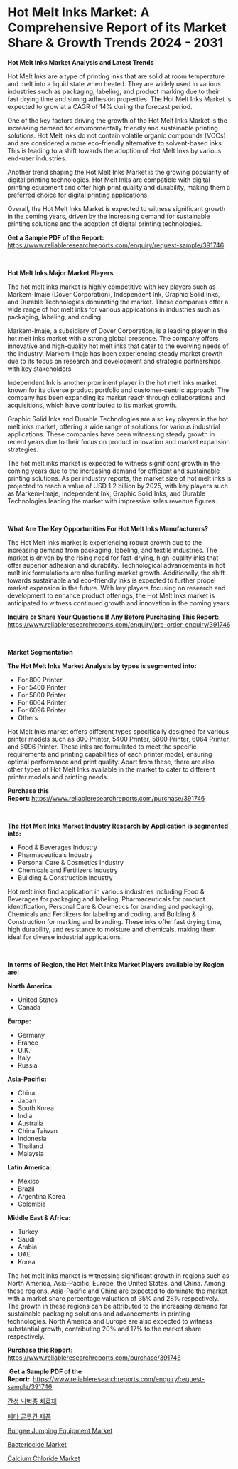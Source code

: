 <p><h1>Hot Melt Inks Market: A Comprehensive Report of its Market Share & Growth Trends 2024 - 2031</h1></p><p><strong>Hot Melt Inks Market Analysis and Latest Trends</strong></p>
<p><p>Hot Melt Inks are a type of printing inks that are solid at room temperature and melt into a liquid state when heated. They are widely used in various industries such as packaging, labeling, and product marking due to their fast drying time and strong adhesion properties. The Hot Melt Inks Market is expected to grow at a CAGR of 14% during the forecast period.</p><p>One of the key factors driving the growth of the Hot Melt Inks Market is the increasing demand for environmentally friendly and sustainable printing solutions. Hot Melt Inks do not contain volatile organic compounds (VOCs) and are considered a more eco-friendly alternative to solvent-based inks. This is leading to a shift towards the adoption of Hot Melt Inks by various end-user industries.</p><p>Another trend shaping the Hot Melt Inks Market is the growing popularity of digital printing technologies. Hot Melt Inks are compatible with digital printing equipment and offer high print quality and durability, making them a preferred choice for digital printing applications.</p><p>Overall, the Hot Melt Inks Market is expected to witness significant growth in the coming years, driven by the increasing demand for sustainable printing solutions and the adoption of digital printing technologies.</p></p>
<p><strong>Get a Sample PDF of the Report:&nbsp;</strong> <a href="https://www.reliableresearchreports.com/enquiry/request-sample/391746">https://www.reliableresearchreports.com/enquiry/request-sample/391746</a></p>
<p>&nbsp;</p>
<p><strong>Hot Melt Inks Major Market Players</strong></p>
<p><p>The hot melt inks market is highly competitive with key players such as Markem-Imaje (Dover Corporation), Independent Ink, Graphic Solid Inks, and Durable Technologies dominating the market. These companies offer a wide range of hot melt inks for various applications in industries such as packaging, labeling, and coding.</p><p>Markem-Imaje, a subsidiary of Dover Corporation, is a leading player in the hot melt inks market with a strong global presence. The company offers innovative and high-quality hot melt inks that cater to the evolving needs of the industry. Markem-Imaje has been experiencing steady market growth due to its focus on research and development and strategic partnerships with key stakeholders.</p><p>Independent Ink is another prominent player in the hot melt inks market known for its diverse product portfolio and customer-centric approach. The company has been expanding its market reach through collaborations and acquisitions, which have contributed to its market growth.</p><p>Graphic Solid Inks and Durable Technologies are also key players in the hot melt inks market, offering a wide range of solutions for various industrial applications. These companies have been witnessing steady growth in recent years due to their focus on product innovation and market expansion strategies.</p><p>The hot melt inks market is expected to witness significant growth in the coming years due to the increasing demand for efficient and sustainable printing solutions. As per industry reports, the market size of hot melt inks is projected to reach a value of USD 1.2 billion by 2025, with key players such as Markem-Imaje, Independent Ink, Graphic Solid Inks, and Durable Technologies leading the market with impressive sales revenue figures.</p></p>
<p>&nbsp;</p>
<p><strong>What Are The Key Opportunities For Hot Melt Inks Manufacturers?</strong></p>
<p><p>The Hot Melt Inks market is experiencing robust growth due to the increasing demand from packaging, labeling, and textile industries. The market is driven by the rising need for fast-drying, high-quality inks that offer superior adhesion and durability. Technological advancements in hot melt ink formulations are also fueling market growth. Additionally, the shift towards sustainable and eco-friendly inks is expected to further propel market expansion in the future. With key players focusing on research and development to enhance product offerings, the Hot Melt Inks market is anticipated to witness continued growth and innovation in the coming years.</p></p>
<p><strong>Inquire or Share Your Questions If Any Before Purchasing This Report:</strong> <a href="https://www.reliableresearchreports.com/enquiry/pre-order-enquiry/391746">https://www.reliableresearchreports.com/enquiry/pre-order-enquiry/391746</a></p>
<p>&nbsp;</p>
<p><strong>Market Segmentation</strong></p>
<p><strong>The Hot Melt Inks Market Analysis by types is segmented into:</strong></p>
<p><ul><li>For 800 Printer</li><li>For 5400 Printer</li><li>For 5800 Printer</li><li>For 6064 Printer</li><li>For 6096 Printer</li><li>Others</li></ul></p>
<p><p>Hot Melt Inks market offers different types specifically designed for various printer models such as 800 Printer, 5400 Printer, 5800 Printer, 6064 Printer, and 6096 Printer. These inks are formulated to meet the specific requirements and printing capabilities of each printer model, ensuring optimal performance and print quality. Apart from these, there are also other types of Hot Melt Inks available in the market to cater to different printer models and printing needs.</p></p>
<p><strong>Purchase this Report:&nbsp;</strong><a href="https://www.reliableresearchreports.com/purchase/391746">https://www.reliableresearchreports.com/purchase/391746</a></p>
<p>&nbsp;</p>
<p><strong>The Hot Melt Inks Market Industry Research by Application is segmented into:</strong></p>
<p><ul><li>Food & Beverages Industry</li><li>Pharmaceuticals Industry</li><li>Personal Care & Cosmetics Industry</li><li>Chemicals and Fertilizers Industry</li><li>Building & Construction Industry</li></ul></p>
<p><p>Hot melt inks find application in various industries including Food & Beverages for packaging and labeling, Pharmaceuticals for product identification, Personal Care & Cosmetics for branding and packaging, Chemicals and Fertilizers for labeling and coding, and Building & Construction for marking and branding. These inks offer fast drying time, high durability, and resistance to moisture and chemicals, making them ideal for diverse industrial applications.</p></p>
<p>&nbsp;</p>
<p><strong>In terms of Region, the Hot Melt Inks Market Players available by Region are:</strong></p>
<p>
    <p> <strong> North America: </strong>
        <ul>
            <li>United States</li>
            <li>Canada</li>
        </ul>
        </p> 
    <p> <strong> Europe: </strong>
        <ul>
            <li>Germany</li>
            <li>France</li>
            <li>U.K.</li>
            <li>Italy</li>
            <li>Russia</li>
        </ul>
        </p> 
    <p> <strong> Asia-Pacific: </strong>
        <ul>
            <li>China</li>
            <li>Japan</li>
            <li>South Korea</li>
            <li>India</li>
            <li>Australia</li>
            <li>China Taiwan</li>
            <li>Indonesia</li>
            <li>Thailand</li>
            <li>Malaysia</li>
        </ul>
        </p> 
    <p> <strong> Latin America: </strong>
        <ul>
            <li>Mexico</li>
            <li>Brazil</li>
            <li>Argentina Korea</li>
            <li>Colombia</li>
        </ul>
        </p> 
    <p> <strong> Middle East & Africa: </strong>
        <ul>
            <li>Turkey</li>
            <li>Saudi</li>
            <li>Arabia</li>
            <li>UAE</li>
            <li>Korea</li>
        </ul>
    </p>
    </p>
<p><p>The hot melt inks market is witnessing significant growth in regions such as North America, Asia-Pacific, Europe, the United States, and China. Among these regions, Asia-Pacific and China are expected to dominate the market with a market share percentage valuation of 35% and 28% respectively. The growth in these regions can be attributed to the increasing demand for sustainable packaging solutions and advancements in printing technologies. North America and Europe are also expected to witness substantial growth, contributing 20% and 17% to the market share respectively.</p></p>
<p><strong>Purchase this Report: </strong><a href="https://www.reliableresearchreports.com/purchase/391746">https://www.reliableresearchreports.com/purchase/391746</a></p>
<p>&nbsp;<strong>Get a Sample PDF of the Report:&nbsp;&nbsp;</strong><a href="https://www.reliableresearchreports.com/enquiry/request-sample/391746">https://www.reliableresearchreports.com/enquiry/request-sample/391746</a></p>
<p><strong></strong></p>
<p><p><a href="https://medium.com/@fredheaney89056/%EA%B0%84-%EB%87%8C%EC%A6%9D%EC%A0%9C%EC%95%BD-%EC%8B%9C%EC%9E%A5-2031%EB%85%84%EA%B9%8C%EC%A7%80%EC%9D%98-%ED%8A%B8%EB%A0%8C%EB%93%9C-%EC%98%88%EC%B8%A1-%EB%B0%8F-%EA%B2%BD%EC%9F%81-%EB%B6%84%EC%84%9D-0d8fb7345cee">간성 뇌병증 치료제</a></p><p><a href="https://medium.com/@fredheaney89056/%EB%B2%A0%ED%83%80-%EA%B8%80%EB%A3%A8%EC%B9%B8-%EC%A0%9C%ED%92%88-%EC%8B%9C%EC%9E%A5-%EC%9D%B8%EC%82%AC%EC%9D%B4%ED%8A%B8-%EC%8B%9C%EC%9E%A5-%EB%8F%99%ED%96%A5-%EC%84%B1%EC%9E%A5-2024%EB%85%84%EB%B6%80%ED%84%B0-2031%EB%85%84%EA%B9%8C%EC%A7%80-%EC%98%88%EC%B8%A1%EB%90%9C-%EA%B2%83-377ec1f9d175">베타 글루칸 제품</a></p><p><a href="https://view.publitas.com/reportprime-1/bungee-jumping-equipment-market-growth-market-trends-covid-19-impact-and-forecasts-for-period-from-2024-2031/">Bungee Jumping Equipment Market</a></p><p><a href="https://sudsy-motorcycle-bbc.notion.site/Bacteriocide-Market-Size-Evaluating-its-Market-Trends-Growth-and-Projections-2024-2031-e55d7ef1bb704a30a7241efa827a442f">Bacteriocide Market</a></p><p><a href="https://view.publitas.com/reportprime-1/calcium-chloride-market-size-evaluating-its-market-trends-growth-and-projections-2024-2031/">Calcium Chloride Market</a></p></p>